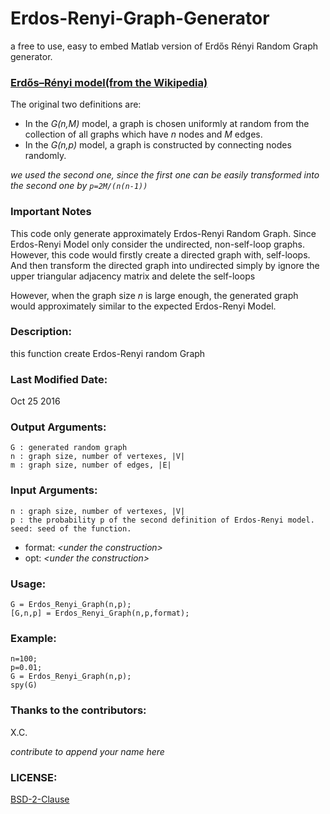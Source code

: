 # Erdos-Renyi-Graph-Generator
a free to use, easy to embed Matlab version of Erdős Rényi Random Graph generator.

### [Erdős–Rényi model(from the Wikipedia)](https://en.wikipedia.org/wiki/Erd%C5%91s%E2%80%93R%C3%A9nyi_model)

The original two definitions are:

* In the *G(n,M)* model, a graph is chosen uniformly at random from the collection of all graphs which have *n* nodes and *M* edges. 
* In the *G(n,p)* model, a graph is constructed by connecting nodes randomly.

*we used the second one, since the first one can be easily transformed into the second one by `p=2M/(n(n-1))`*  

### Important Notes
This code only generate approximately Erdos-Renyi Random Graph. 
Since Erdos-Renyi Model only consider the undirected, non-self-loop
graphs. However, this code would firstly create a directed graph with,
self-loops. And then transform the directed graph into undirected simply
by ignore the upper triangular adjacency matrix and delete the self-loops  
        
However, when the graph size *n* is large enough, the generated graph would
approximately similar to the expected Erdos-Renyi Model.


### Description:
this function create Erdos-Renyi random Graph

### Last Modified Date: 
Oct 25 2016

### Output Arguments:
    G : generated random graph
    n : graph size, number of vertexes, |V|
    m : graph size, number of edges, |E|

### Input Arguments:
    n : graph size, number of vertexes, |V|
    p : the probability p of the second definition of Erdos-Renyi model.
    seed: seed of the function. 

* format: _\<under the construction>_
* opt:    _\<under the construction>_

### Usage:
	G = Erdos_Renyi_Graph(n,p);
	[G,n,p] = Erdos_Renyi_Graph(n,p,format);


### Example:
    n=100;
    p=0.01;
    G = Erdos_Renyi_Graph(n,p);
    spy(G)


### Thanks to the contributors: 
X.C.  
  
*contribute to append your name here*  

### LICENSE:
[BSD-2-Clause](https://opensource.org/licenses/BSD-2-Clause)


